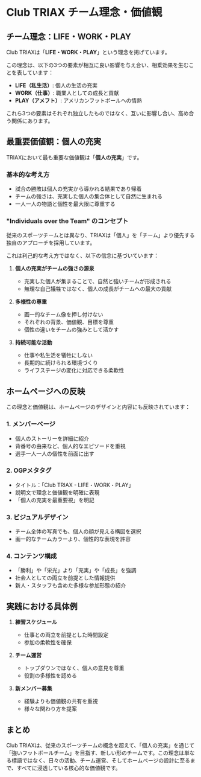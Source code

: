# Club TRIAX チーム理念・価値観

## チーム理念：LIFE・WORK・PLAY

Club TRIAXは「**LIFE・WORK・PLAY**」という理念を掲げています。

この理念は、以下の3つの要素が相互に良い影響を与え合い、相乗効果を生むことを表しています：

- **LIFE（私生活）**: 個人の生活の充実
- **WORK（仕事）**: 職業人としての成長と貢献
- **PLAY（アメフト）**: アメリカンフットボールへの情熱

これら3つの要素はそれぞれ独立したものではなく、互いに影響し合い、高め合う関係にあります。

## 最重要価値観：個人の充実

TRIAXにおいて最も重要な価値観は「**個人の充実**」です。

### 基本的な考え方

- 試合の勝敗は個人の充実から導かれる結果であり帰着
- チームの強さは、充実した個人の集合体として自然に生まれる
- 一人一人の物語と個性を最大限に尊重する

### "Individuals over the Team" のコンセプト

従来のスポーツチームとは異なり、TRIAXは「個人」を「チーム」より優先する独自のアプローチを採用しています。

これは利己的な考え方ではなく、以下の信念に基づいています：

1. **個人の充実がチームの強さの源泉**
   - 充実した個人が集まることで、自然と強いチームが形成される
   - 無理な自己犠牲ではなく、個人の成長がチームへの最大の貢献

2. **多様性の尊重**
   - 画一的なチーム像を押し付けない
   - それぞれの背景、価値観、目標を尊重
   - 個性の違いをチームの強みとして活かす

3. **持続可能な活動**
   - 仕事や私生活を犠牲にしない
   - 長期的に続けられる環境づくり
   - ライフステージの変化に対応できる柔軟性

## ホームページへの反映

この理念と価値観は、ホームページのデザインと内容にも反映されています：

### 1. メンバーページ
- 個人のストーリーを詳細に紹介
- 背番号の由来など、個人的なエピソードを重視
- 選手一人一人の個性を前面に出す

### 2. OGPメタタグ
- タイトル：「Club TRIAX - LIFE・WORK・PLAY」
- 説明文で理念と価値観を明確に表現
- 「個人の充実を最重要視」を明記

### 3. ビジュアルデザイン
- チーム全体の写真でも、個人の顔が見える構図を選択
- 画一的なチームカラーより、個性的な表現を許容

### 4. コンテンツ構成
- 「勝利」や「栄光」より「充実」や「成長」を強調
- 社会人としての両立を前提とした情報提供
- 新人・スタッフも含めた多様な参加形態の紹介

## 実践における具体例

1. **練習スケジュール**
   - 仕事との両立を前提とした時間設定
   - 参加の柔軟性を確保

2. **チーム運営**
   - トップダウンではなく、個人の意見を尊重
   - 役割の多様性を認める

3. **新メンバー募集**
   - 経験よりも価値観の共有を重視
   - 様々な関わり方を提案

## まとめ

Club TRIAXは、従来のスポーツチームの概念を超えて、「個人の充実」を通じて「強いフットボールチーム」を目指す、新しい形のチームです。この理念は単なる標語ではなく、日々の活動、チーム運営、そしてホームページの設計に至るまで、すべてに浸透している核心的な価値観です。